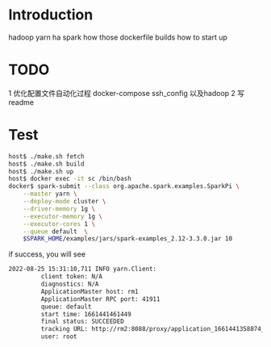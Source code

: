 # Introduction
hadoop yarn ha
spark 
how those dockerfile builds
how to start up

# TODO
1 优化配置文件自动化过程 docker-compose ssh_config 以及hadoop
2 写readme

# Test
```bash
host$ ./make.sh fetch
host$ ./make.sh build
host$ ./make.sh up
host$ docker exec -it sc /bin/bash
docker$ spark-submit --class org.apache.spark.examples.SparkPi \
    --master yarn \
    --deploy-mode cluster \
    --driver-memory 1g \
    --executor-memory 1g \
    --executor-cores 1 \
    --queue default  \
    $SPARK_HOME/examples/jars/spark-examples_2.12-3.3.0.jar 10
```
if success, you will see
```bash
2022-08-25 15:31:10,711 INFO yarn.Client: 
         client token: N/A
         diagnostics: N/A
         ApplicationMaster host: rm1
         ApplicationMaster RPC port: 41911
         queue: default
         start time: 1661441461449
         final status: SUCCEEDED
         tracking URL: http://rm2:8088/proxy/application_1661441358874_0001/
         user: root
```